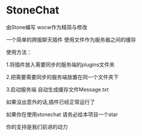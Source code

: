 # StoneChat
由Stone编写 wocw作为精简与修改


一个简单的跨服聊天插件 使用文件作为服务器之间的缓存


使用方法：


1.将插件放入需要同步的服务端的plugins文件夹

2.把需要需要同步的服务端放置在同一个文件夹下

3.启动服务端 自动生成缓存文件Message.txt

如果没出意外的话,插件已经正常运行了



 如果你在使用stonechat 请务必给本项目一个star


 你的支持是我们前进的动力

